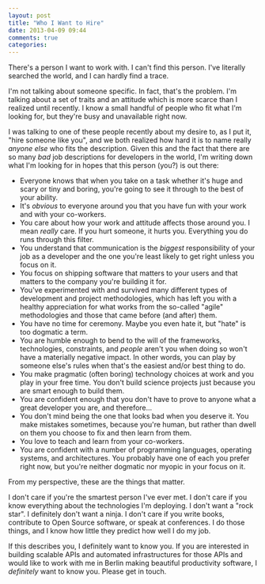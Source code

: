 ```yaml
---
layout: post
title: "Who I Want to Hire"
date: 2013-04-09 09:44
comments: true
categories:
---
```

There's a person I want to work with. I can't find this person. I've literally searched the world,
and I can hardly find a trace.

I'm not talking about someone specific. In fact, that's the problem.  I'm talking about a set of traits
and an attitude which is more scarce than I realized until recently.  I know a small handful of people who
fit what I'm looking for, but they're busy and unavailable right now.

I was talking to one of these people recently about my desire to, as I put it, "hire someone like you", and we
both realized how hard it is to name really _anyone_ _else_ who fits the description. Given this and the fact that
there are so many _bad_ job descriptions for developers in the world, I'm writing down what I'm looking for
in hopes that this person (you?) is out there:

* Everyone knows that when you take on a task whether it's huge and scary or tiny and boring, you're going to see it through to the best of your ability.
* It's _obvious_ to everyone around you that you have fun with your work and with your co-workers.
* You care about how your work and attitude affects those around you. I mean _really_ care. If you hurt someone, it hurts you. Everything you do runs through this filter.
* You understand that communication is the _biggest_ responsibility of your job as a developer and the one you're least likely to get right unless you focus on it.
* You focus on shipping software that matters to your users and that matters to the company you're building it for.
* You've experimented with and survived many different types of development and project methodologies, which has left you with a healthy appreciation for what works from the so-called "agile" methodologies and those that came before (and after) them.
* You have no time for ceremony. Maybe you even hate it, but "hate" is too dogmatic a term.
* You are humble enough to bend to the will of the frameworks, technologies, constraints, and _people_ aren't you when doing so won't have a materially negative impact. In other words, you can play by someone else's rules when that's the easiest and/or best thing to do.
* You make pragmatic (often boring) technology choices at work and you play in your free time. You don't build science projects just because you are smart enough to build them.
* You are confident enough that you don't have to prove to anyone what a great developer you are, and therefore...
* You don't mind being the one that looks bad when you deserve it. You make mistakes sometimes, because you're human, but rather than dwell on them you choose to fix and then learn from them.
* You love to teach and learn from your co-workers.
* You are confident with a number of programming languages, operating systems, and architectures. You probably have one of each you prefer right now, but you're neither dogmatic nor myopic in your focus on it.


From my perspective, these are the things that matter.

I don't care if you're the smartest person I've ever met.
I don't care if you know everything about the technologies I'm deploying.
I don't want a "rock star". I definitely don't want a ninja.
I don't care if you write books, contribute to Open Source software, or speak at conferences. I do those things, and I know how little they predict how well I do my job.

If this describes you, I definitely want to know you. If you are interested in building scalable APIs and automated infrastructures for those APIs and would like to work with me in Berlin making beautiful productivity software, I _definitely_ want to know you. Please get in touch.
